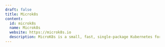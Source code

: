 ```yaml
---
draft: false
title: Microk8s
content:
  id: microk8s
  name: Microk8s
  website: https://microk8s.io
  description: MicroK8s is a small, fast, single-package Kubernetes for developers, IoT and edge
---
```

